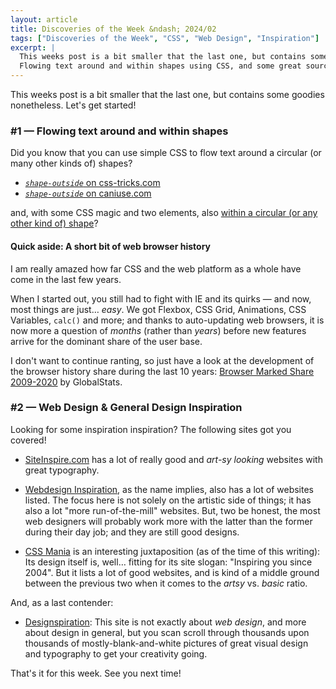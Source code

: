 ```yaml
---
layout: article
title: Discoveries of the Week &ndash; 2024/02
tags: ["Discoveries of the Week", "CSS", "Web Design", "Inspiration"]
excerpt: |
  This weeks post is a bit smaller that the last one, but contains some goodies nonetheless:
  Flowing text around and within shapes using CSS, and some great sources of design inspiration.
---
```


This weeks post is a bit smaller that the last one, but contains some goodies nonetheless. Let's get started!

### #1 &mdash; Flowing text around and within shapes

Did you know that you can use simple CSS to flow text around a circular (or many other kinds of) shapes?

* [_`shape-outside`_ on css-tricks.com](https://css-tricks.com/almanac/properties/s/shape-outside/)
* [_`shape-outside`_ on caniuse.com](https://caniuse.com/mdn-css_properties_shape-outside)

and, with some CSS magic and two elements, also [within a circular (or any other kind of) shape](https://devdojo.com/temani-afif/wrapping-text-inside-a-circular-shape)?

#### Quick aside: A short bit of web browser history

I am really amazed how far CSS and the web platform as a whole have come in the last few years.

When I started out, you still had to fight with IE and its quirks &mdash; and now, most things are just&hellip; _easy_.
We got Flexbox, CSS Grid, Animations, CSS Variables, `calc()` and more; and thanks to auto-updating web browsers,
it is now more a question of _months_ (rather than _years_) before new features arrive for the dominant share of the user base.

I don't want to continue ranting, so just have a look at the development of the browser history share
during the last 10 years: [Browser Marked Share 2009-2020](https://gs.statcounter.com/browser-market-share#yearly-2009-2020) by GlobalStats.

### #2 &mdash; Web Design &amp; General Design Inspiration

Looking for some inspiration inspiration? The following sites got you covered!

* [SiteInspire.com](https://www.siteinspire.com/) has a lot of really good and _art-sy looking_ websites with great typography.

* [Webdesign Inspiration](https://www.webdesign-inspiration.com/), as the name implies, also has a lot of websites listed.
  The focus here is not solely on the artistic side of things; it has also a lot "more run-of-the-mill" websites.
  But, two be honest, the most web designers will probably work more with the latter than the former during their day job;
  and they are still good designs.

* [CSS Mania](https://www.cssmania.com/) is an interesting juxtaposition (as of the time of this writing):
  Its design itself is, well&hellip; fitting for its site slogan: "Inspiring you since 2004".
  But it lists a lot of good websites, and is kind of a middle ground between the previous two when it comes
  to the _artsy_ vs. _basic_ ratio.

And, as a last contender:

* [Designspiration](https://www.designspiration.com/): This site is not exactly about _web design_, 
  and more about design in general, but you scan scroll through thousands upon thousands of mostly-blank-and-white pictures
  of great visual design and typography to get your creativity going.

That's it for this week. See you next time!
